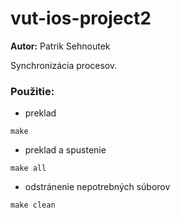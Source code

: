 # vut-ios-project2

**Autor:** Patrik Sehnoutek

Synchronizácia procesov.

### Použitie:
* preklad
```
make
```
* preklad a spustenie
```
make all
``` 
* odstránenie nepotrebných súborov
```
make clean
```
